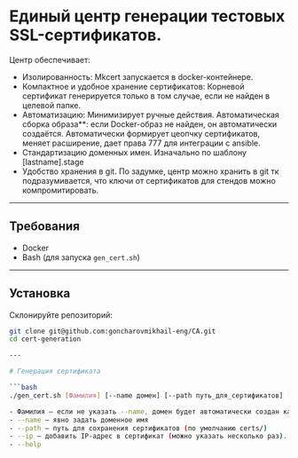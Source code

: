 # Единый центр генерации тестовых SSL-сертификатов. 

Центр обеспечивает: 
 - Изолированность: Mkcert запускается в docker-контейнере.
 - Компактное и удобное хранение сертификатов: Корневой сертификат генерируется только в том случае, если не найден в целевой папке.
 - Автоматизацию: Минимизирует ручные действия. Автоматическая сборка образа**: если Docker-образ не найден, он автоматически создаётся. Автоматически формирует цеопчку сертификатов, меняет расширение, дает права 777 для интеграции с ansible.
 - Стандартизацию доменных имен. Изначально по шаблону [lastname].stage
 - Удобство хранения в git. По задумке, центр можно хранить в git тк подразумивается, что ключи от сертификатов для стендов можно компромитировать.
---

## Требования

- Docker
- Bash (для запуска `gen_cert.sh`)

---

## Установка

Склонируйте репозиторий:

```bash
git clone git@github.com:goncharovmikhail-eng/CA.git
cd cert-generation

---

# Генерация сертификата

```bash
./gen_cert.sh [Фамилия] [--name домен] [--path путь_для_сертификатов] [--ip ip_адрес]```

- Фамилия — если не указать --name, домен будет автоматически создан как [lastname].stage
- --name — явно задать доменное имя
- --path — путь для сохранения сертификатов (по умолчанию certs/)
- --ip — добавить IP-адрес в сертификат (можно указать несколько раз). Помните, что 127.0.0.1 и localhost уже есть по-умолчанию.
- --help 
